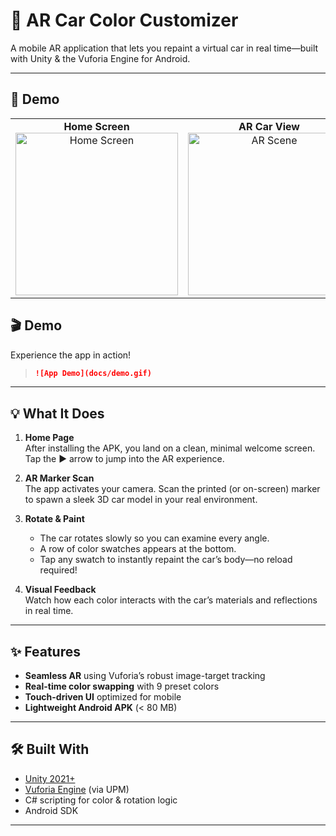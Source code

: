 # 🎨 AR Car Color Customizer

A mobile AR application that lets you repaint a virtual car in real time—built with Unity & the Vuforia Engine for Android.

---

## 🚀 Demo

<table>
  <tr>
    <td align="center">
      <strong>Home Screen</strong><br>
      <img src="Docs/home_screen.png" alt="Home Screen" width="260"/>
    </td>
    <td align="center">
      <strong>AR Car View</strong><br>
      <img src="Docs/ar_scene.png" alt="AR Scene" width="260"/>
    </td>
    <td align="center">
      <strong>AR Marker</strong><br>
      <img src="docs/AR_marker.png" alt="AR Marker" width="260"/>
    </td>
  </tr>
</table>

## 🎬 Demo

Experience the app in action!

> ```markdown
> ![App Demo](docs/demo.gif)
> ```

---

## 💡 What It Does

1. **Home Page**  
   After installing the APK, you land on a clean, minimal welcome screen. Tap the ▶️ arrow to jump into the AR experience.

2. **AR Marker Scan**  
   The app activates your camera. Scan the printed (or on-screen) marker to spawn a sleek 3D car model in your real environment.

3. **Rotate & Paint**

   - The car rotates slowly so you can examine every angle.
   - A row of color swatches appears at the bottom.
   - Tap any swatch to instantly repaint the car’s body—no reload required!

4. **Visual Feedback**  
   Watch how each color interacts with the car’s materials and reflections in real time.

---

## ✨ Features

- **Seamless AR** using Vuforia’s robust image-target tracking
- **Real-time color swapping** with 9 preset colors
- **Touch-driven UI** optimized for mobile
- **Lightweight Android APK** (< 80 MB)

---

## 🛠️ Built With

- [Unity 2021+](https://unity.com/)
- [Vuforia Engine](https://developer.vuforia.com/) (via UPM)
- C# scripting for color & rotation logic
- Android SDK

---
